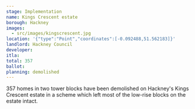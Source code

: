 ```yaml
---
stage: Implementation 
name: Kings Crescent estate 
borough: Hackney 
images:
  - src/images/kingscrescent.jpg
location: '{"type":"Point","coordinates":[-0.092488,51.562183]}'
landlord: Hackney Council
developer:
itla:
total: 357
ballot:
planning: demolished
---
```

357 homes in two tower blocks have been demolished on Hackney's Kings Crescent estate in a scheme which left most of the low-rise blocks on the estate intact. 


